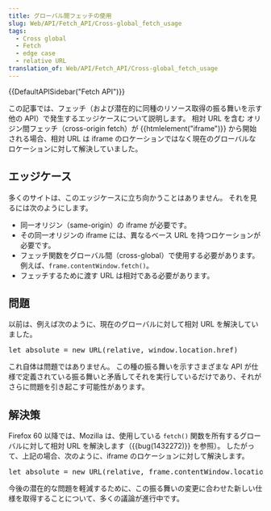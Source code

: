 ```yaml
---
title: グローバル間フェッチの使用
slug: Web/API/Fetch_API/Cross-global_fetch_usage
tags:
  - Cross global
  - Fetch
  - edge case
  - relative URL
translation_of: Web/API/Fetch_API/Cross-global_fetch_usage
---
```

<p>{{DefaultAPISidebar("Fetch API")}}</p>

<p class="summary"><span class="seoSummary">この記事では、フェッチ（および潜在的に同種のリソース取得の振る舞いを示す他の API）で発生するエッジケースについて説明します。 相対 URL を含む オリジン間フェッチ（cross-origin fetch）が {{htmlelement("iframe")}} から開始される場合、相対 URL は iframe のロケーションではなく現在のグローバルなロケーションに対して解決していました。</span></p>

<h2 id="The_edge_case" name="The_edge_case">エッジケース</h2>

<p>多くのサイトは、このエッジケースに立ち向かうことはありません。 それを見るには次のようにします。</p>

<ul>
 <li>同一オリジン（same-origin）の iframe が必要です。</li>
 <li>その同一オリジンの iframe には、異なるベース URL を持つロケーションが必要です。</li>
 <li>フェッチ関数をグローバル間（cross-global）で使用する必要があります。 例えば、<code>frame.contentWindow.fetch()</code>。</li>
 <li>フェッチするために渡す URL は相対である必要があります。</li>
</ul>

<h2 id="The_problem" name="The_problem">問題</h2>

<p>以前は、例えば次のように、現在のグローバルに対して相対 URL を解決していました。</p>

<pre class="brush: js">let absolute = new URL(relative, window.location.href)</pre>

<p>これ自体は問題ではありません。 この種の振る舞いを示すさまざまな API が仕様で定義されている振る舞いと矛盾してそれを実行しているだけであり、それがさらに問題を引き起こす可能性があります。</p>

<h2 id="The_solution" name="The_solution">解決策</h2>

<p>Firefox 60 以降では、Mozilla は、使用している <code>fetch()</code> 関数を所有するグローバルに対して相対 URL を解決します（{{bug(1432272)}} を参照）。 したがって、上記の場合、次のように、iframe のロケーションに対して解決します。</p>

<pre class="brush: js">let absolute = new URL(relative, frame.contentWindow.location.href)</pre>

<p>今後の潜在的な問題を軽減するために、この振る舞いの変更に合わせた新しい仕様を取得することについて、多くの議論が進行中です。</p>

